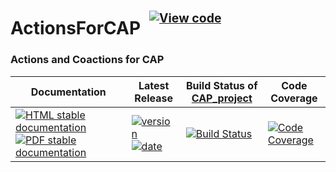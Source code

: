 <!-- BEGIN HEADER -->
# ActionsForCAP&ensp;<sup><sup>[![View code][code-img]][code-url]</sup></sup>

### Actions and Coactions for CAP

| Documentation | Latest Release | Build Status of [CAP_project](/../../) | Code Coverage |
| ------------- | -------------- | ------------ | ------------- |
| [![HTML stable documentation][html-img]][html-url] [![PDF stable documentation][pdf-img]][pdf-url] | [![version][version-img]][version-url] [![date][date-img]][date-url] | [![Build Status][tests-img]][tests-url] | [![Code Coverage][codecov-img]][codecov-url] |

<!-- END HEADER -->
<!-- BEGIN FOOTER -->
[html-img]: https://img.shields.io/badge/🔗%20HTML-stable-blue.svg
[html-url]: https://homalg-project.github.io/CAP_project/ActionsForCAP/doc/chap0_mj.html

[pdf-img]: https://img.shields.io/badge/🔗%20PDF-stable-blue.svg
[pdf-url]: https://homalg-project.github.io/CAP_project/ActionsForCAP/download_pdf.html

[version-img]: https://img.shields.io/endpoint?url=https://homalg-project.github.io/CAP_project/ActionsForCAP/badge_version.json&label=🔗%20version&color=yellow
[version-url]: https://homalg-project.github.io/CAP_project/ActionsForCAP/view_release.html

[date-img]: https://img.shields.io/endpoint?url=https://homalg-project.github.io/CAP_project/ActionsForCAP/badge_date.json&label=🔗%20released%20on&color=yellow
[date-url]: https://homalg-project.github.io/CAP_project/ActionsForCAP/view_release.html

[tests-img]: https://github.com/homalg-project/CAP_project/actions/workflows/Tests.yml/badge.svg?branch=master
[tests-url]: https://github.com/homalg-project/CAP_project/actions/workflows/Tests.yml?query=branch%3Amaster

[codecov-img]: https://codecov.io/gh/homalg-project/CAP_project/branch/master/graph/badge.svg?flag=ActionsForCAP
[codecov-url]: https://codecov.io/gh/homalg-project/CAP_project/tree/master/ActionsForCAP

[code-img]: https://img.shields.io/badge/-View%20code-blue?logo=github
[code-url]: https://github.com/homalg-project/CAP_project/tree/master/ActionsForCAP#top
<!-- END FOOTER -->
